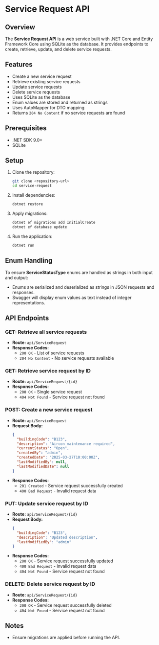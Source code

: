 
# Service Request API

## Overview

The **Service Request API** is a web service built with .NET Core and Entity Framework Core using SQLite as the database. It provides endpoints to create, retrieve, update, and delete service requests.

## Features

- Create a new service request
- Retrieve existing service requests
- Update service requests
- Delete service requests
- Uses SQLite as the database
- Enum values are stored and returned as strings
- Uses AutoMapper for DTO mapping
- Returns `204 No Content` if no service requests are found

## Prerequisites

- .NET SDK 9.0+
- SQLite

## Setup

1. Clone the repository:
   ```sh
   git clone <repository-url>
   cd service-request
   ```
2. Install dependencies:
   ```sh
   dotnet restore
   ```
3. Apply migrations:
   ```sh
   dotnet ef migrations add InitialCreate
   dotnet ef database update
   ```
4. Run the application:
   ```sh
   dotnet run
   ```

## Enum Handling

To ensure **ServiceStatusType** enums are handled as strings in both input and output:

- Enums are serialized and deserialized as strings in JSON requests and responses.
- Swagger will display enum values as text instead of integer representations.

## API Endpoints

### GET: Retrieve all service requests
- **Route:** `api/ServiceRequest`
- **Response Codes:**
  - `200 OK` - List of service requests
  - `204 No Content` - No service requests available

### GET: Retrieve service request by ID
- **Route:** `api/ServiceRequest/{id}`
- **Response Codes:**
  - `200 OK` - Single service request
  - `404 Not Found` - Service request not found

### POST: Create a new service request
- **Route:** `api/ServiceRequest`
- **Request Body:**
  ```json
  {
    "buildingCode": "B123",
    "description": "Aircon maintenance required",
    "currentStatus": "Open",
    "createdBy": "admin",
    "createdDate": "2025-03-27T10:00:00Z",
    "lastModifiedBy": null,
    "lastModifiedDate": null
  }
  ```
- **Response Codes:**
  - `201 Created` - Service request successfully created
  - `400 Bad Request` - Invalid request data

### PUT: Update service request by ID
- **Route:** `api/ServiceRequest/{id}`
- **Request Body:**
  ```json
  {
    "buildingCode": "B123",
    "description": "Updated description",
    "lastModifiedBy": "admin"
  }
  ```
- **Response Codes:**
  - `200 OK` - Service request successfully updated
  - `400 Bad Request` - Invalid request data
  - `404 Not Found` - Service request not found

### DELETE: Delete service request by ID
- **Route:** `api/ServiceRequest/{id}`
- **Response Codes:**
  - `200 OK` - Service request successfully deleted
  - `404 Not Found` - Service request not found

## Notes

- Ensure migrations are applied before running the API.
